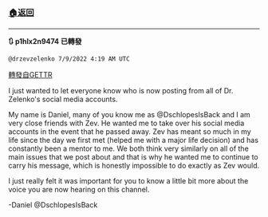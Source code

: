 ###  [:house:返回](README.md)
---


**:arrows_clockwise: p1hlx2n9474 已轉發**

`@drzevzelenko 7/9/2022 4:19 AM UTC`

[轉發自GETTR](https://gettr.com/post/p1hlx2n9474)

I just wanted to let everyone know who is now posting from all of Dr. Zelenko's social media accounts.

My name is Daniel, many of you know me as @DschlopesIsBack and I am very close friends with Zev.  He wanted me to take over his social media accounts in the event that he passed away.  Zev has meant so much in my life since the day we first met (helped me with a major life decision) and has constantly been a mentor to me.  We both think very similarly on all of the main issues that we post about and that is why he wanted me to continue to carry his message, which is honestly impossible to do exactly as Zev would.

I just really felt it was important for you to know a little bit more about the voice you are now hearing on this channel. 

-Daniel @DschlopesIsBack 

